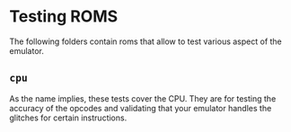 # Testing ROMS

The following folders contain roms that allow to test various aspect of the
emulator.

## `cpu`

As the name implies, these tests cover the CPU. They are for testing the accuracy
of the opcodes and validating that your emulator handles the glitches for certain
instructions.